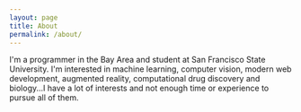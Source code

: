 ```yaml
---
layout: page
title: About
permalink: /about/
---
```


I'm a programmer in the Bay Area and student at San Francisco State University.
I'm interested in machine learning, computer vision, modern web development,
augmented reality, computational drug discovery and biology...I have a lot of
interests and not enough time or experience to pursue all of them. 
